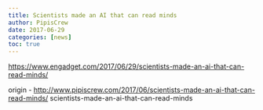 ```yaml
---
title: Scientists made an AI that can read minds
author: PipisCrew
date: 2017-06-29
categories: [news]
toc: true
---
```


https://www.engadget.com/2017/06/29/scientists-made-an-ai-that-can-read-minds/

origin - http://www.pipiscrew.com/2017/06/scientists-made-an-ai-that-can-read-minds/ scientists-made-an-ai-that-can-read-minds